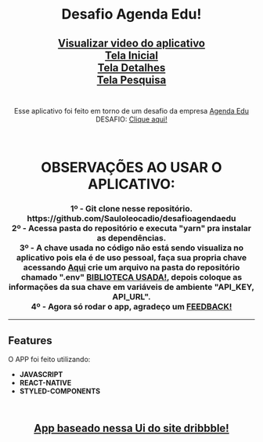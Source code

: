 <h1 align="center">
<br>

Desafio Agenda Edu!

</h1>

<h2 align="center">
<a href="https://www.youtube.com/watch?v=dqtgX4uq3z0" target="_blank">Visualizar video do aplicativo</a>
<br>
<a href="https://imgur.com/a/oDQwwW2.jpeg" target="_blank">Tela Inicial</a>
<br>
<a href="https://imgur.com/a/MWqqRYP.png" target="_blank">Tela Detalhes</a>
<br>
<a href="https://imgur.com/a/8Pm49Sp.png" target="_blank">Tela Pesquisa</a>
<br>
<br>
</h2>

<p align="center">
 Esse aplicativo foi feito em torno de um desafio da empresa <a href="https://agendaedu.com/" target="_blank" >Agenda Edu</a> DESAFIO: <a href="https://github.com/agendakids/desafio-frontend-web/" target="_blank" >Clique aqui!</a> 
</p>

<h1 align="center">
<br>
  OBSERVAÇÕES AO USAR O APLICATIVO:
<br>

 <h3  align="center">
 1º - Git clone nesse repositório. https://github.com/Sauloleocadio/desafioagendaedu
 <br>
 2º - Acessa pasta do repositório e executa "yarn" pra instalar as dependências.
 <br>
 3º - A chave usada no código não está sendo visualiza no aplicativo pois ela é de uso pessoal, faça sua propria chave acessando <a href="https://www.themoviedb.org/documentation/api" target="_blank" >Aqui</a> crie um arquivo na pasta do repositório chamado ".env" <a href="https://github.com/goatandsheep/react-native-dotenv" target="_blank" >BIBLIOTECA USADA!</a>, depois coloque as informações da sua chave em variáveis de ambiente "API_KEY, API_URL".
 <br>
 4º - Agora só rodar o app, agradeço um <a href="https://api.whatsapp.com/send/?phone=558599111039" target="_blank" >FEEDBACK!</a>
 </h3>
</h1>

<hr />

## Features

O APP foi feito utilizando:

- **JAVASCRIPT**
- **REACT-NATIVE**
- **STYLED-COMPONENTS**

<h2 align="center">
<br>
  <a href="https://dribbble.com/shots/7067508-Movie/attachments/68660?mode=media" target="_blank">App baseado nessa Ui do site dribbble!</a>
<br>

</h2>
